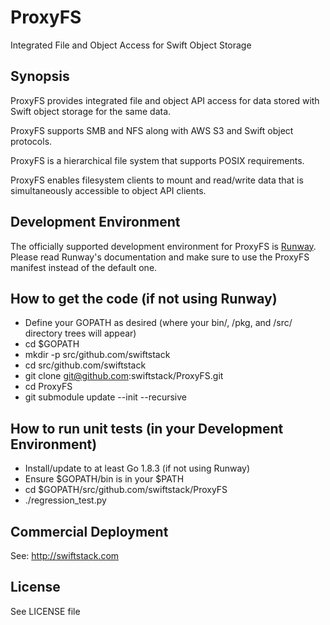 # ProxyFS
Integrated File and Object Access for Swift Object Storage

## Synopsis

ProxyFS provides integrated file and object API access for data stored with Swift object storage for the same data. 

ProxyFS supports SMB and NFS along with AWS S3 and Swift object protocols. 

ProxyFS is a hierarchical file system that supports POSIX requirements.

ProxyFS enables filesystem clients to mount and read/write data that is simultaneously accessible to object API clients.

## Development Environment

The officially supported development environment for ProxyFS is
[Runway](https://github.com/swiftstack/runway). Please read Runway's
documentation and make sure to use the ProxyFS manifest instead of the default
one.

## How to get the code (if not using Runway)

* Define your GOPATH as desired (where your bin/, /pkg, and /src/ directory trees will appear)
* cd $GOPATH
* mkdir -p src/github.com/swiftstack
* cd src/github.com/swiftstack
* git clone git@github.com:swiftstack/ProxyFS.git
* cd ProxyFS
* git submodule update --init --recursive

## How to run unit tests (in your Development Environment)

* Install/update to at least Go 1.8.3 (if not using Runway)
* Ensure $GOPATH/bin is in your $PATH
* cd $GOPATH/src/github.com/swiftstack/ProxyFS
* ./regression_test.py

## Commercial Deployment

See: http://swiftstack.com

## License

See LICENSE file
